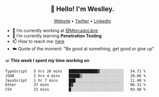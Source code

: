<h2 align="center">👋 Hello! I'm Weslley.</h2>
<p align="center">
  <a href="http://weslleyneri.com.br">Website</a> •
  <a href="https://twitter.com/Weslley_Neri">Twitter</a> •
  <a href="https://www.linkedin.com/in/weslley-neri-3658908b">LinkedIn</a>
</p>


- 🔭 I’m currently working at [@MercadoLibre](https://github.com/mercadolibre)
- 🌱 I’m currently learning **Penetration Testing**
- 📫 How to reach me: [here](mailto:weslley39@gmail.com)
- ☁️ Quote of the moment: "Be good at something, get good or give up"

📊 **This week I spent my time working on**
<!--START_SECTION:waka-->

```txt
TypeScript   5 hrs 26 mins   █████████████▓░░░░░░░░░░░   54.71 %
JSON         2 hrs 4 mins    █████▒░░░░░░░░░░░░░░░░░░░   20.86 %
JavaScript   1 hr 7 mins     ███░░░░░░░░░░░░░░░░░░░░░░   11.40 %
Other        37 mins         █▓░░░░░░░░░░░░░░░░░░░░░░░   06.31 %
CSV          23 mins         █░░░░░░░░░░░░░░░░░░░░░░░░   03.98 %
```

<!--END_SECTION:waka-->

<!-- Inspired by https://github.com/gruselhaus/gruselhaus -->